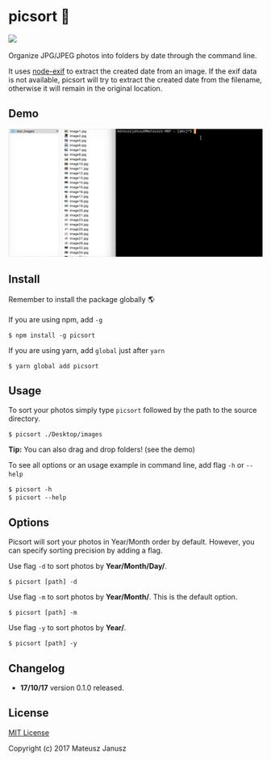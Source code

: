 # picsort 📸
![](https://travis-ci.org/mateuszjanusz/picsort.svg?branch=master)


Organize JPG/JPEG photos into folders by date through the command line. 


It uses [node-exif](https://github.com/gomfunkel/node-exif) to extract the created date from an image. If the exif data is not available, picsort will try to extract the created date from the filename, otherwise it will remain in the original location.

## Demo
![](https://github.com/mateuszjanusz/picsort/blob/master/picsort_demo.gif)


## Install
Remember to install the package globally 🌎 <br><br>
If you are using npm, add `-g`

```
$ npm install -g picsort
```


If you are using yarn, add `global` just after `yarn` 
```
$ yarn global add picsort
```

## Usage
To sort your photos simply type `picsort` followed by the path to the source directory. 
```
$ picsort ./Desktop/images
```
**Tip:** You can also drag and drop folders! (see the demo)

To see all options or an usage example in command line, add flag `-h` or `--help`
```
$ picsort -h
$ picsort --help
```

## Options
Picsort will sort your photos in Year/Month order by default. However, you can specify sorting precision by adding a flag. <br>

Use flag `-d` to sort photos by **Year/Month/Day/**. <br>
```
$ picsort [path] -d
````

Use flag `-m` to sort photos by **Year/Month/**. This is the default option.<br> 
```
$ picsort [path] -m
````

Use flag `-y` to sort photos by **Year/**. <br>
```
$ picsort [path] -y
````

## Changelog
- **17/10/17** version 0.1.0 released.

## License

[MIT License](https://github.com/mateuszjanusz/picsort/blob/master/LICENSE.md)

Copyright (c) 2017 Mateusz Janusz
